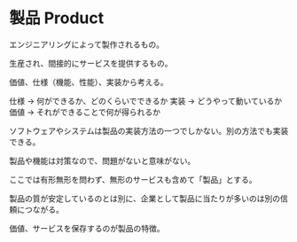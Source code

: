 # 製品 Product

エンジニアリングによって製作されるもの。

生産され、間接的にサービスを提供するもの。

価値、仕様（機能、性能）、実装から考える。

仕様 → 何ができるか、どのくらいでできるか
実装 → どうやって動いているか
価値 → それができることで何が得られるか

ソフトウェアやシステムは製品の実装方法の一つでしかない。別の方法でも実装できる。

製品や機能は対策なので、問題がないと意味がない。

ここでは有形無形を問わず、無形のサービスも含めて「製品」とする。

製品の質が安定しているのとは別に、企業として製品に当たりが多いのは別の信頼につながる。

価値、サービスを保存するのが製品の特徴。
